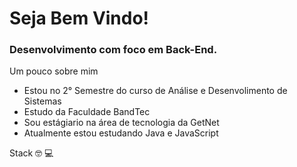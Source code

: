 #  Seja Bem Vindo!

### Desenvolvimento com foco em Back-End. 


Um pouco sobre mim

- Estou no 2° Semestre do curso de Análise e Desenvolimento de Sistemas
- Estudo da Faculdade BandTec
- Sou estágiario na área de tecnologia da GetNet 
- Atualmente estou estudando Java e JavaScript

Stack  🤓 💻


